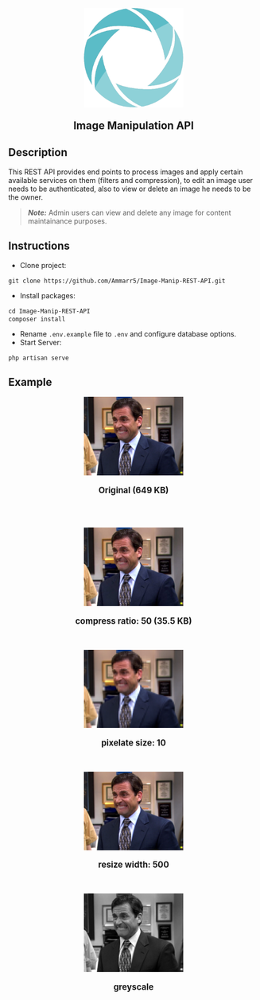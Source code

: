 <p align="center"><img src="./images/logo.png" width="200" alt="Laravel Logo"></p>

<p align="center" style="font-weight: bold; font-size: 1.5em">Image Manipulation API</p>

## Description
This REST API provides end points to process images and apply certain available services on them (filters and compression), to edit an image user needs to be authenticated, also to view or delete an image he needs to be the owner. <br>
> **_Note:_** Admin users can view and delete any image for content maintainance purposes.
## **Instructions**
- Clone project:
```
git clone https://github.com/Ammarr5/Image-Manip-REST-API.git
```
- Install packages:
```
cd Image-Manip-REST-API
composer install
```
- Rename `.env.example` file to `.env` and configure database options.
- Start Server:
```
php artisan serve
```

## **Example**
<p align="center"><img src="./images/michael.png" width="200"/>
<br>
<p align="center" style="font-weight: bold; font-size: 1.2em">Original (649 KB)</p>
</p>
<br><br>

<p align="center">
	<img src="./images/michael-compressed[50].png" width="200"><br>
	<p align="center" style="font-weight: bold; font-size: 1.2em;">compress ratio: 50 (35.5 KB)</p>
</p><br>
<p align="center">
	<img src="./images/michael-pixelate[10].png" width="200"><br>
	<p align="center" style="font-weight: bold; font-size: 1.2em;">pixelate size: 10</p>
</p>
<br>
<p align="center">
	<img src="./images/michael-resize[500].png" width="200"><br>
	<p align="center" style="font-weight: bold; font-size: 1.2em;">resize width: 500</p>
</p>
<br>
<p align="center">
	<img src="./images/michael-greyscale.png" width="200"><br>
	<p align="center" style="font-weight: bold; font-size: 1.2em;">greyscale</p>
</p>
